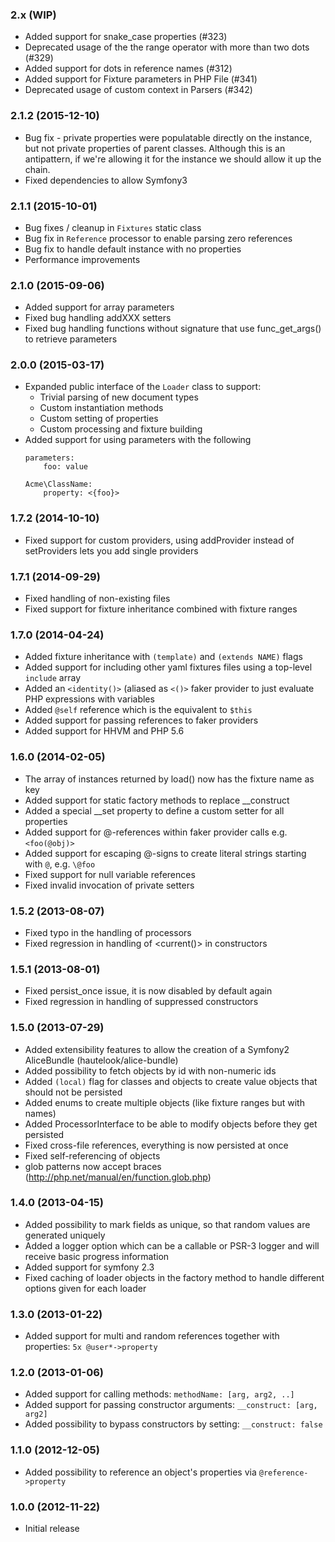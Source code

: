 ### 2.x (WIP)

  * Added support for snake_case properties (#323)
  * Deprecated usage of the the range operator with more than two dots (#329)
  * Added support for dots in reference names (#312)
  * Added support for Fixture parameters in PHP File (#341)
  * Deprecated usage of custom context in Parsers (#342)

### 2.1.2 (2015-12-10)

  * Bug fix - private properties were populatable directly on the instance, but not private properties of parent classes. Although this is an antipattern, if we're allowing it for the instance we should allow it up the chain.
  * Fixed dependencies to allow Symfony3

### 2.1.1 (2015-10-01)

  * Bug fixes / cleanup in `Fixtures` static class
  * Bug fix in `Reference` processor to enable parsing zero references
  * Bug fix to handle default instance with no properties
  * Performance improvements

### 2.1.0 (2015-09-06)

  * Added support for array parameters
  * Fixed bug handling addXXX setters
  * Fixed bug handling functions without signature that use func_get_args() to retrieve parameters

### 2.0.0 (2015-03-17)

  * Expanded public interface of the `Loader` class to support:
    - Trivial parsing of new document types
    - Custom instantiation methods
    - Custom setting of properties
    - Custom processing and fixture building
  * Added support for using parameters with the following
    ```
    parameters:
        foo: value

    Acme\ClassName:
        property: <{foo}>
    ```

### 1.7.2 (2014-10-10)

  * Fixed support for custom providers, using addProvider instead of setProviders lets you add single providers

### 1.7.1 (2014-09-29)

  * Fixed handling of non-existing files
  * Fixed support for fixture inheritance combined with fixture ranges

### 1.7.0 (2014-04-24)

  * Added fixture inheritance with `(template)` and `(extends NAME)` flags
  * Added support for including other yaml fixtures files using a top-level `include` array
  * Added an `<identity()>` (aliased as `<()>` faker provider to just evaluate PHP expressions with variables
  * Added `@self` reference which is the equivalent to `$this`
  * Added support for passing references to faker providers
  * Added support for HHVM and PHP 5.6

### 1.6.0 (2014-02-05)

  * The array of instances returned by load() now has the fixture name as key
  * Added support for static factory methods to replace __construct
  * Added a special __set property to define a custom setter for all properties
  * Added support for @-references within faker provider calls e.g. `<foo(@obj)>`
  * Added support for escaping @-signs to create literal strings starting with `@`, e.g. `\@foo`
  * Fixed support for null variable references
  * Fixed invalid invocation of private setters

### 1.5.2 (2013-08-07)

  * Fixed typo in the handling of processors
  * Fixed regression in handling of <current()> in constructors

### 1.5.1 (2013-08-01)

  * Fixed persist_once issue, it is now disabled by default again
  * Fixed regression in handling of suppressed constructors

### 1.5.0 (2013-07-29)

  * Added extensibility features to allow the creation of a Symfony2 AliceBundle (hautelook/alice-bundle)
  * Added possibility to fetch objects by id with non-numeric ids
  * Added `(local)` flag for classes and objects to create value objects that should not be persisted
  * Added enums to create multiple objects (like fixture ranges but with names)
  * Added ProcessorInterface to be able to modify objects before they get persisted
  * Fixed cross-file references, everything is now persisted at once
  * Fixed self-referencing of objects
  * glob patterns now accept braces (http://php.net/manual/en/function.glob.php)

### 1.4.0 (2013-04-15)

  * Added possibility to mark fields as unique, so that random values are generated uniquely
  * Added a logger option which can be a callable or PSR-3 logger and will receive basic progress information
  * Added support for symfony 2.3
  * Fixed caching of loader objects in the factory method to handle different options given for each loader

### 1.3.0 (2013-01-22)

  * Added support for multi and random references together with properties: `5x @user*->property`

### 1.2.0 (2013-01-06)

  * Added support for calling methods: `methodName: [arg, arg2, ..]`
  * Added support for passing constructor arguments: `__construct: [arg, arg2]`
  * Added possibility to bypass constructors by setting: `__construct: false`

### 1.1.0 (2012-12-05)

  * Added possibility to reference an object's properties via `@reference->property`

### 1.0.0 (2012-11-22)

  * Initial release
